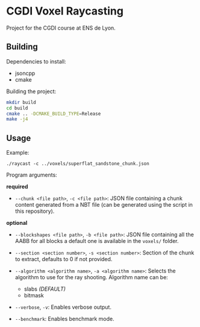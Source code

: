 # CGDI Voxel Raycasting

Project for the CGDI course at ENS de Lyon.

## Building

Dependencies to install:
- jsoncpp
- cmake

Building the project:
```sh
mkdir build
cd build
cmake .. -DCMAKE_BUILD_TYPE=Release
make -j4
```

## Usage

Example:
```
./raycast -c ../voxels/superflat_sandstone_chunk.json
```

Program arguments:

**required**
* `--chunk <file path>`, `-c <file path>`: JSON file containing a chunk content generated from a NBT file (can be generated using the script in this repository).

**optional**
* `--blockshapes <file path>`, `-b <file path>`: JSON file containing all the AABB for all blocks a default one is available in the `voxels/` folder.

* `--section <section number>`, `-s <section number>`: Section of the chunk to extract, defaults to 0 if not provided.

* `--algorithm <algorithm name>`, `-a <algorithm name>`: Selects the algorithm to use for the ray shooting. Algorithm name can be:
    - slabs *(DEFAULT)*
    - bitmask

* `--verbose`, `-v`: Enables verbose output.

* `--benchmark`: Enables benchmark mode.

